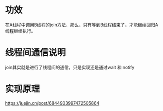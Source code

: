 # 功效
在A线程中调用B线程的join方法，那么，只有等到B线程结束了，才能继续回归A线程继续执行。

# 线程间通信说明
join其实就是进行了线程间的通信，只是实现还是通过wait 和 notify 

# 实现原理
https://juejin.cn/post/6844903997472505864